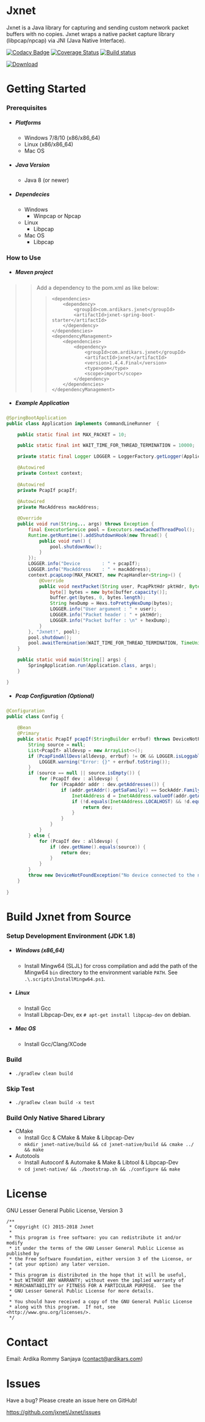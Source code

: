 
Jxnet
=====

Jxnet is a Java library for capturing and sending custom network packet buffers with no copies.
Jxnet wraps a native packet capture library (libpcap/npcap) via JNI (Java Native Interface).

[![Codacy Badge](https://api.codacy.com/project/badge/Grade/4d6ca7f3d9214098b1436990ac76a6cd)](https://www.codacy.com/project/jxnet/Jxnet/dashboard?utm_source=github.com&amp;utm_medium=referral&amp;utm_content=jxnet/Jxnet&amp;utm_campaign=Badge_Grade_Dashboard)
[![Coverage Status](https://coveralls.io/repos/github/jxnet/Jxnet/badge.svg?branch=)](https://coveralls.io/github/jxnet/Jxnet?branch=)
[![Build status](https://ci.appveyor.com/api/projects/status/ev4t6t1ssacwj18j?svg=true)](https://ci.appveyor.com/project/jxnet/jxnet)

[ ![Download](https://api.bintray.com/packages/ardikars/maven/com.ardikars.jxnet/images/download.svg?version=1.4.4.Final) ](https://bintray.com/ardikars/maven/com.ardikars.jxnet/1.4.4.Final/link)


Getting Started
===============

### Prerequisites

  - ##### Platforms
    - Windows 7/8/10 (x86/x86_64)
    - Linux (x86/x86_64)
    - Mac OS
  - ##### Java Version
    - Java 8 (or newer)
  - ##### Dependecies
    - Windows
      - Winpcap or Npcap
    - Linux
      - Libpcap
    - Mac OS
      - Libpcap


### How to Use

  - ##### Maven project
>> Add a dependency to the pom.xml as like below:
>>>
>>> ```
>>> <dependencies>
>>>     <dependency>
>>>         <groupId>com.ardikars.jxnet</groupId>
>>>         <artifactId>jxnet-spring-boot-starter</artifactId>
>>>     </dependency>
>>> </dependencies>
>>> <dependencyManagement>
>>>     <dependencies>
>>>         <dependency>
>>>             <groupId>com.ardikars.jxnet</groupId>
>>>             <artifactId>jxnet</artifactId>
>>>             <version>1.4.4.Final</version>
>>>             <type>pom</type>
>>>             <scope>import</scope>
>>>         </dependency>
>>>     </dependencies>
>>> </dependencyManagement>
>>>```
  - ##### Example Application
  
```java
@SpringBootApplication
public class Application implements CommandLineRunner  {

    public static final int MAX_PACKET = 10;

    public static final int WAIT_TIME_FOR_THREAD_TERMINATION = 10000;

    private static final Logger LOGGER = LoggerFactory.getLogger(Application.class.getName());

    @Autowired
    private Context context;
    
    @Autowired
    private PcapIf pcapIf;
    
    @Autowired
    private MacAddress macAddress;

    @Override
    public void run(String... args) throws Exception {
        final ExecutorService pool = Executors.newCachedThreadPool();
        Runtime.getRuntime().addShutdownHook(new Thread() {
            public void run() {
                pool.shutdownNow();
            }
        });
        LOGGER.info("Device        : " + pcapIf);
        LOGGER.info("MacAddress    : " + macAddress);
        context.pcapLoop(MAX_PACKET, new PcapHandler<String>() {
            @Override
            public void nextPacket(String user, PcapPktHdr pktHdr, ByteBuffer buffer) {
                byte[] bytes = new byte[buffer.capacity()];
                buffer.get(bytes, 0, bytes.length);
                String hexDump = Hexs.toPrettyHexDump(bytes);
                LOGGER.info("User argument : " + user);
                LOGGER.info("Packet header : " + pktHdr);
                LOGGER.info("Packet buffer : \n" + hexDump);
            }
        }, "Jxnet!", pool);
		pool.shutdown();
		pool.awaitTermination(WAIT_TIME_FOR_THREAD_TERMINATION, TimeUnit.MICROSECONDS);
    }

    public static void main(String[] args) {
        SpringApplication.run(Application.class, args);
    }

}
```
  - ##### Pcap Configuration (Optional)
  
```java
@Configuration
public class Config {
    
    @Bean
    @Primary
    public static PcapIf pcapIf(StringBuilder errbuf) throws DeviceNotFoundException {
        String source = null;
        List<PcapIf> alldevsp = new ArrayList<>();
        if (PcapFindAllDevs(alldevsp, errbuf) != OK && LOGGER.isLoggable(Level.WARNING)) {
            LOGGER.warning("Error: {}" + errbuf.toString());
        }
        if (source == null || source.isEmpty()) {
            for (PcapIf dev : alldevsp) {
                for (PcapAddr addr : dev.getAddresses()) {
                    if (addr.getAddr().getSaFamily() == SockAddr.Family.AF_INET && addr.getAddr().getData() != null) {
                        Inet4Address d = Inet4Address.valueOf(addr.getAddr().getData());
                        if (!d.equals(Inet4Address.LOCALHOST) && !d.equals(Inet4Address.ZERO)) {
                            return dev;
                        }
                    }
                }
            }
        } else {
            for (PcapIf dev : alldevsp) {
                if (dev.getName().equals(source)) {
                    return dev;
                }
            }
        }
        throw new DeviceNotFoundException("No device connected to the network.");
    }
    
}
```

Build Jxnet from Source
=============================

### Setup Development Environment (JDK 1.8)
  - ##### Windows (x86_64)
    - Install Mingw64 (SLJL) for cross compilation and add the path of the Mingw64 ```bin``` directory to the environment variable ```PATH```. See ```.\.scripts\InstallMingw64.ps1```.
  - ##### Linux
    - Install Gcc
    - Install Libpcap-Dev, ex ```# apt-get install libpcap-dev``` on debian.
  - ##### Mac OS
    - Install Gcc/Clang/XCode

### Build
   - ```./gradlew clean build```
   
### Skip Test
   - ```./gradlew clean build -x test```



### Build Only Native Shared Library
  - CMake
    - Install Gcc & CMake & Make & Libpcap-Dev
    - ```mkdir jxnet-native/build && cd jxnet-native/build && cmake ../ && make```
  - Autotools
    - Install Autoconf & Automake & Make & Libtool & Libpcap-Dev
    - ```cd jxnet-native/ && ./bootstrap.sh && ./configure && make```


License
=======

GNU Lesser General Public License, Version 3

```
/**
 * Copyright (C) 2015-2018 Jxnet
 *
 * This program is free software: you can redistribute it and/or modify
 * it under the terms of the GNU Lesser General Public License as published by
 * the Free Software Foundation, either version 3 of the License, or
 * (at your option) any later version.
 *
 * This program is distributed in the hope that it will be useful,
 * but WITHOUT ANY WARRANTY; without even the implied warranty of
 * MERCHANTABILITY or FITNESS FOR A PARTICULAR PURPOSE.  See the
 * GNU Lesser General Public License for more details.
 *
 * You should have received a copy of the GNU General Public License
 * along with this program.  If not, see <http://www.gnu.org/licenses/>.
 */
```

Contact
=======

Email: Ardika Rommy Sanjaya (contact@ardikars.com)


Issues
======

Have a bug? Please create an issue here on GitHub!

https://github.com/jxnet/Jxnet/issues
